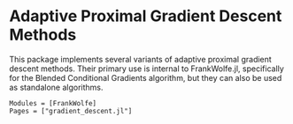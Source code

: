 # Adaptive Proximal Gradient Descent Methods

This package implements several variants of adaptive proximal gradient descent methods.
Their primary use is internal to FrankWolfe.jl, specifically for the Blended Conditional Gradients algorithm, but they can also be used as standalone algorithms.

```@autodocs
Modules = [FrankWolfe]
Pages = ["gradient_descent.jl"]
```
